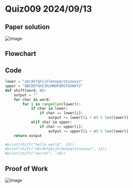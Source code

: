 # Quiz009 2024/09/13

## Paper solution
![image](https://github.com/user-attachments/assets/b5a3e492-ba85-4102-9c53-599f83838e40)

## Flowchart

## Code
```.py
lower = "abcdefghijklmnopqrstuvwxyz"
upper = "ABCDEFGHIJKLMNOPQRSTUVWXYZ"
def shift(word, n):
    output = ""
    for char in word:
        for i in range(len(lower)):
            if char in lower:
                if char == lower[i]:
                    output += lower[(i + n) % len(lower)]
            elif char in upper:
                if char == upper[i]:
                    output += upper[(i + n) % len(lower)]
    return output

#print(shift("hello world", 13))
#print(shift("abcdefghijklmnopqrstuvwxyz", 13))
#print(shift("secret", -10))
```

## Proof of Work
![image](https://github.com/user-attachments/assets/556cce69-5c26-43af-b6e6-07007ccdbc13)


